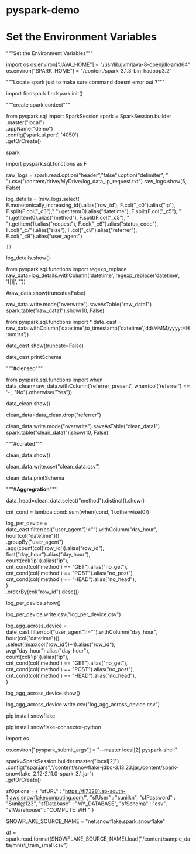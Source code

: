 # pyspark-demo
# Set the Environment Variables
"""Set the Environment Variables"""

import os
os.environ["JAVA_HOME"] = "/usr/lib/jvm/java-8-openjdk-amd64"
os.environ["SPARK_HOME"] = "/content/spark-3.1.3-bin-hadoop3.2"

"""Locate spark just to make sure command doesnt error out ?"""

import findspark
findspark.init()

"""create spark context"""

from pyspark.sql import SparkSession
spark = SparkSession.builder\
        .master("local")\
        .appName("demo")\
        .config('spark.ui.port', '4050')\
        .getOrCreate()

spark

import pyspark.sql.functions as F

raw_logs = spark.read.option("header","false").option("delimiter", " ").csv("/content/drive/MyDrive/log_data_ip_request.txt")
raw_logs.show(5, False)

log_details = (raw_logs.select(
    F.monotonically_increasing_id().alias('row_id'),
    F.col("_c0").alias("ip"),
    F.split(F.col("_c3")," ").getItem(0).alias("datetime"),
    F.split(F.col("_c5"), " ").getItem(0).alias("method"),
    F.split(F.col("_c5"), " ").getItem(1).alias("request"),
    F.col("_c6").alias("status_code"),
    F.col("_c7").alias("size"),
    F.col("_c8").alias("referrer"),
    F.col("_c9").alias("user_agent")
  
    
    
    ))

log_details.show()

from pyspark.sql.functions import regexp_replace
raw_data=log_details.withColumn('datetime', regexp_replace('datetime', '\[|\]|', ''))

#raw_data.show(truncate=False)

raw_data.write.mode("overwrite").saveAsTable("raw_data1")
spark.table("raw_data1").show(10, False)

from pyspark.sql.functions import *
date_cast = raw_data.withColumn('datetime',to_timestamp('datetime','dd/MMM/yyyy:HH:mm:ss'))

date_cast.show(truncate=False)

date_cast.printSchema

"""#clensed"""

from pyspark.sql.functions import when
data_clean=raw_data.withColumn('referrer_present', when(col('referrer') == '-', "No").otherwise("Yes"))

data_clean.show()

clean_data=data_clean.drop("referrer")

clean_data.write.mode("overwrite").saveAsTable("clean_data1")
spark.table("clean_data1").show(10, False)

"""#curated"""

clean_data.show()

clean_data.write.csv("clean_data.csv")

clean_data.printSchema

"""#**Aggregration**"""

data_head=clean_data.select("method").distinct().show()

cnt_cond = lambda cond: sum(when(cond, 1).otherwise(0))

log_per_device = date_cast.filter(col("user_agent")!="").withColumn("day_hour", hour(col("datetime"))) \
    .groupBy("user_agent") \
    .agg(count(col('row_id')).alias("row_id"), \
         first("day_hour").alias("day_hour"), \
         count(col('ip')).alias("ip"), \
         cnt_cond(col('method') == "GET").alias("no_get"), \
         cnt_cond(col('method') == "POST").alias("no_post"), \
         cnt_cond(col('method') == "HEAD").alias("no_head"), \
        ) \
     .orderBy(col("row_id").desc())

log_per_device.show()

log_per_device.write.csv("log_per_device.csv")

log_agg_across_device = date_cast.filter(col("user_agent")!="").withColumn("day_hour", hour(col("datetime"))) \
    .select((max(col('row_id'))+1).alias("row_id"), \
         avg("day_hour").alias("day_hour"), \
         count(col('ip')).alias("ip"), \
         cnt_cond(col('method') == "GET").alias("no_get"), \
         cnt_cond(col('method') == "POST").alias("no_post"), \
         cnt_cond(col('method') == "HEAD").alias("no_head"), \
        )

log_agg_across_device.show()

log_agg_across_device.write.csv("log_agg_across_device.csv")

pip install snowflake

pip install snowflake-connector-python

import os

os.environ["pyspark_submit_args"] = "--master local[2] pyspark-shell"

spark=SparkSession.builder.master("local[2]") \
.config("spar.jars","/content/snowflake-jdbc-3.13.23.jar,/content/spark-snowflake_2.12-2.11.0-spark_3.1.jar")\
.getOrCreate()

sfOptions = {
  "sfURL" : "https://fi73281.ap-south-1.aws.snowflakecomputing.com/",
  "sfUser" : "sunilkn",
  "sfPassword" : "Sunil@123",
  "sfDatabase" : "MY_DATABASE",
  "sfSchema" : "csv",
  "sfWarehouse" : "COMPUTE_WH "
}

SNOWFLAKE_SOURCE_NAME = "net.snowflake.spark.snowflake"

df = spark.read.format(SNOWFLAKE_SOURCE_NAME).load("/content/sample_data/mnist_train_small.csv")


